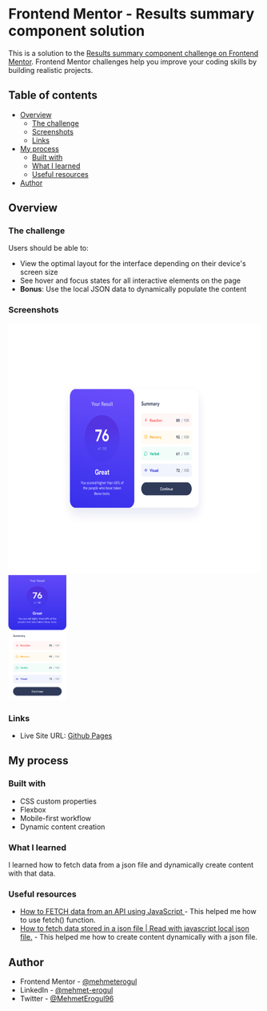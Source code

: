 # Frontend Mentor - Results summary component solution

This is a solution to the [Results summary component challenge on Frontend Mentor](https://www.frontendmentor.io/challenges/results-summary-component-CE_K6s0maV). Frontend Mentor challenges help you improve your coding skills by building realistic projects.

## Table of contents

- [Overview](#overview)
  - [The challenge](#the-challenge)
  - [Screenshots](#screenshots)
  - [Links](#links)
- [My process](#my-process)
  - [Built with](#built-with)
  - [What I learned](#what-i-learned)
  - [Useful resources](#useful-resources)
- [Author](#author)

## Overview

### The challenge

Users should be able to:

- View the optimal layout for the interface depending on their device's screen size
- See hover and focus states for all interactive elements on the page
- **Bonus**: Use the local JSON data to dynamically populate the content

### Screenshots

<img src="screenshots/desktop.png" height="500">
<img src="screenshots/mobile.png" height="250">

### Links

- Live Site URL: [Github Pages](https://mehmeterogul.github.io/results-summary-component/)

## My process

### Built with

- CSS custom properties
- Flexbox
- Mobile-first workflow
- Dynamic content creation

### What I learned

I learned how to fetch data from a json file and dynamically create content with that data.

### Useful resources

- [How to FETCH data from an API using JavaScript ](https://www.youtube.com/watch?v=37vxWr0WgQk) - This helped me how to use fetch() function.
- [How to fetch data stored in a json file | Read with javascript local json file.](https://www.youtube.com/watch?v=o6bLYYStZss) - This helped me how to create content dynamically with a json file.

## Author

- Frontend Mentor - [@mehmeterogul](https://www.frontendmentor.io/profile/mehmeterogul)
- LinkedIn - [@mehmet-erogul](https://www.linkedin.com/in/mehmet-erogul)
- Twitter - [@MehmetErogul96](https://www.twitter.com/MehmetErogul96)
